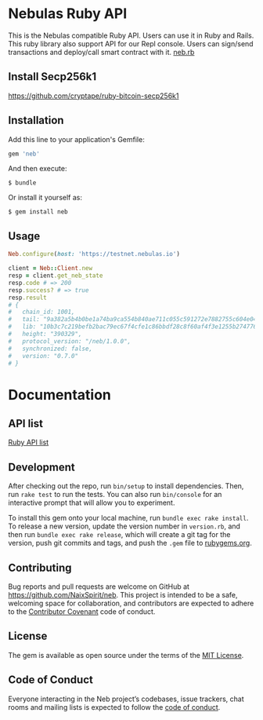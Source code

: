 # Nebulas Ruby API

This is the Nebulas compatible Ruby API. Users can use it in Ruby and Rails. This ruby library also support API for our Repl console. Users can sign/send transactions and deploy/call smart contract with it. [neb.rb](https://github.com/NaixSpirit/neb.rb)

## Install Secp256k1

https://github.com/cryptape/ruby-bitcoin-secp256k1

## Installation

Add this line to your application's Gemfile:

```ruby
gem 'neb'
```

And then execute:

    $ bundle

Or install it yourself as:

    $ gem install neb

## Usage

```ruby
Neb.configure(host: 'https://testnet.nebulas.io')

client = Neb::Client.new
resp = client.get_neb_state
resp.code # => 200
resp.success? # => true
resp.result
# {
#   chain_id: 1001,
#   tail: "9a382a5b4b0be1a74ba9ca554b840ae711c055c591272e7882755c604e04a428",
#   lib: "10b3c7c219befb2bac79ec67f4cfe1c86bbdf28c8f60af4f3e1255b27477689f",
#   height: "390329",
#   protocol_version: "/neb/1.0.0",
#   synchronized: false,
#   version: "0.7.0"
# }
```

# Documentation

## API list

[Ruby API list](https://github.com/NaixSpirit/neb.rb/blob/master/lib/neb/api.rb)

## Development

After checking out the repo, run `bin/setup` to install dependencies. Then, run `rake test` to run the tests. You can also run `bin/console` for an interactive prompt that will allow you to experiment.

To install this gem onto your local machine, run `bundle exec rake install`. To release a new version, update the version number in `version.rb`, and then run `bundle exec rake release`, which will create a git tag for the version, push git commits and tags, and push the `.gem` file to [rubygems.org](https://rubygems.org).

## Contributing

Bug reports and pull requests are welcome on GitHub at https://github.com/NaixSpirit/neb. This project is intended to be a safe, welcoming space for collaboration, and contributors are expected to adhere to the [Contributor Covenant](http://contributor-covenant.org) code of conduct.

## License

The gem is available as open source under the terms of the [MIT License](https://opensource.org/licenses/MIT).

## Code of Conduct

Everyone interacting in the Neb project’s codebases, issue trackers, chat rooms and mailing lists is expected to follow the [code of conduct](https://github.com/NaixSpirit/neb.rb/blob/master/CODE_OF_CONDUCT.md).
